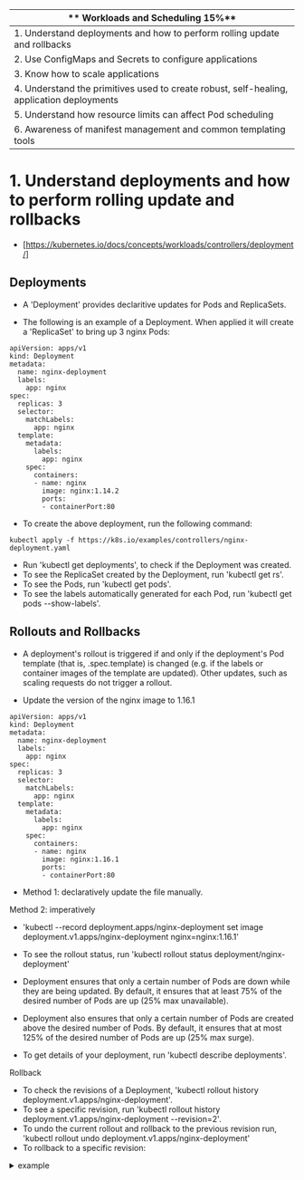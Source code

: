 | ** Workloads and Scheduling 15%** |
|--------------------------------------------------------------------------------------------|
| 1.  Understand deployments and how to perform rolling update and rollbacks | 
| 2.  Use ConfigMaps and Secrets to configure applications |
| 3.  Know how to scale applications |
| 4.  Understand the primitives used to create robust, self-healing, application deployments |
| 5.  Understand how resource limits can affect Pod scheduling |
| 6.  Awareness of manifest management and common templating tools |



# **1.  Understand deployments and how to perform rolling update and rollbacks**
- [https://kubernetes.io/docs/concepts/workloads/controllers/deployment/]

## Deployments
- A 'Deployment' provides declaritive updates for Pods and ReplicaSets.

- The following is an example of a Deployment.  When applied it will create a
  'ReplicaSet' to bring up 3 nginx Pods:

```
apiVersion: apps/v1
kind: Deployment
metadata:
  name: nginx-deployment
  labels:
    app: nginx
spec:
  replicas: 3
  selector:
    matchLabels:
      app: nginx
  template:
    metadata:
      labels:
        app: nginx
    spec:
      containers:
      - name: nginx
        image: nginx:1.14.2
        ports:
        - containerPort:80
```

- To create the above deployment, run the following command:
```
kubectl apply -f https://k8s.io/examples/controllers/nginx-deployment.yaml
```

- Run 'kubectl get deployments', to check if the Deployment was created.
- To see the ReplicaSet created by the Deployment, run 'kubectl get rs'.
- To see the Pods, run 'kubectl get pods'.
- To see the labels automatically generated for each Pod, run 'kubectl get pods
  --show-labels'.

## Rollouts and Rollbacks
- A deployment's rollout is triggered if and only if the deployment's Pod
  template (that is, .spec.template) is changed (e.g. if the labels or container
  images of the template are updated). Other updates, such as scaling requests
  do not trigger a rollout.

- Update the version of the nginx image to 1.16.1

```
apiVersion: apps/v1
kind: Deployment
metadata:
  name: nginx-deployment
  labels:
    app: nginx
spec:
  replicas: 3
  selector:
    matchLabels:
      app: nginx
  template:
    metadata:
      labels:
        app: nginx
    spec:
      containers:
      - name: nginx
        image: nginx:1.16.1
        ports:
        - containerPort:80
```

- Method 1: declaratively
update the file manually.

Method 2: imperatively
- 'kubectl --record deployment.apps/nginx-deployment set image deployment.v1.apps/nginx-deployment nginx=nginx:1.16.1'

- To see the rollout status, run 'kubectl rollout status
  deployment/nginx-deployment' 

- Deployment ensures that only a certain number of Pods are down while they are
  being updated. By default, it ensures that at least 75% of the desired number
  of Pods are up (25% max unavailable).

- Deployment also ensures that only a certain number of Pods are created above
  the desired number of Pods. By default, it ensures that at most 125% of the
  desired number of Pods are up (25% max surge).

- To get details of your deployment, run 'kubectl describe deployments'.


Rollback
- To check the revisions of a Deployment, 'kubectl rollout history
  deployment.v1.apps/nginx-deployment'.
- To see a specific revision, run 'kubectl rollout history
  deployment.v1.apps/nginx-deployment --revision=2'.
- To undo the current rollout and rollback to the previous revision run,
  'kubectl rollout undo deployment.v1.apps/nginx-deployment'
- To rollback to a specific revision:
<details>
<summary>
example
</summary>
<p>
```
kubectl rollout history deploy/nginx-deployment --to-revision=1
```

# **2.  Use ConfigMaps and Secrets to configure applications**
## ConfigMaps

- [https://kubernetes.io/docs/concepts/configuration/configmap/] 
- [https://kubernetes.io/docs/concepts/storage/volumes/]

- The ephemeral nature of containers can prove problematic for non-trivial
  applications when you need a way to share files/info between containers inside
  a Pod. The Kubernetes 'volume' abstraction is designed to solve the problems
  of data loss and of sharing data between containers.

- Kubernetes supports many types of volumes (a ConfigMap and a Secret being just
  two examples). "At its core, a volume is a directory, possibly with some data
  in it, which is accessible to the containers in a pod. How that directory
  comes to be, the medium that backs it, and the contents of it are determined
  by the particular volume type used" (kubernetes.io).

- A ConfigMap is an API object used to store non-confidential data in key-value
  pairs. Pods can consume ConfigMaps as environment variables, cli arguments, or
  as configuration files in a volume.  It allows you to decouple
  environment-specific configuration from your container images.  For example,
  using the same code but with different configuration for dev, test, production
  environments.  Note: they do not offer secrecy or encryption.  Data is stored
  in plaintext format.  Use a 'Secret' if this is a requirement.

- Data stored in a ConfigMap cannot exceed 1 MiB.

- Unlike most Kubernetes objects that have a 'spec', a ConfigMap has 'data' and
  'binaryData' fields. These fields accept key-value pairs as their values.

- The Pod and the ConfigMap must be in the same 'namespace' and the order of
  execution matters, i.e. the ConfigMap must be already created for a Pod to
  reference it.

- 3 ways a ConfigMap can consume data - from a file, from a directory of files
  or from a literal value.

- Imperative: The basic syntax for creating a config map is:
```
kubectl create configmap [configmap-name] [attribute] [source]
```

- Depending on the source the attribute will be: --from-file or --from-literal.
  The configmap-name you give is arbitrary.  

```
kubectl create configmap my-config-map-test --from-file [path/to/yaml/file]
kubectl create configmap my-config-map-test --from-literal=website=kubernetes.io
```

- To review the ConfigMap created, run 'kubectl describe configmap
  my-config-map-test', or 'kubectl get configmaps my-config-map-test -o yaml'

- To refer to this ConfigMap, declare it in the Pod that will be using it.
  Multiple Pods can reference the same ConfigMap.

- There are two ways to configure a Pod to use a specific ConfigMap: either as a
  mounted volume or by using environment variables.


## Secrets

- [https://kubernetes.io/docs/concepts/configuration/secret/]

- A 'Secret' is a similar API resource to a 'ConfigMap'.

- Kubernetes 'Secrets' let you store and manage sensitive information, such as
  passwords, OAuth tokens, and ssh keys.  Users can create Secrets and the
  system also creates secrets.

- Kubernetes Secrets are, by default, stored as unencrypted base64-encoded
  strings.  By default they can be retrieved - as plaintext - by anyone with API
  access, or by anyone with access to etcd.  Therefore, it is recommended that
  you (at a minimum):
    1. enable encryption at rest.
    2. enable or configure RBAC rules that restrict the reading of and writing
    to.

- To use a Secret, a Pod needs to reference the Secret.  It can be used with a
  Pod in 3 ways:
    as files in a volume mounted on one or more containers
    as container environment variable
    by the kubelet when pulling the images for the Pod

- The name of the Secret must be a valid DNS subdomain name.

- When creating a Secret, you specify its 'type'.

- There is no limit to the number of Secrets that can be used but there is a 1MB
  limit to their size.

- To check for existing Secrets, run 'kubectl get secrets'.

## Create a Secret using a configuration file (declaratively)

- To store 2 strings in a Secret using the 'data' field, convert the strings to
  base64 as follows:

'echo -n 'admin' | base64'

- The output is similar to:
'YWRtaW4='

'echo -n '1f2d1e2e67df' | base64'

- The output is similar to:

'MWYyZDFlMmU2N2Rm'

- Write a Secret file that looks like:

```
$ vim secret.yaml
apiVersion: v1
kind: Secret
metadata:
  name: my-first-secret
type: Opaque  
data:
  username: YWRtaW4=
  password: MWYyZDFlMmU2N2Rm
```  

- Now create the Secret using 'kubectl apply'
'kubectl apply -f ./secret.yaml'

- 'kubectl get' and 'kubectl describe' can be used to check the Secret. They
  will avoid showing the contents of the Secret by default - to protect from
  accidental exposure, terminal log store.

### Createing a Secrect using kubectl (Imperatively)
- Example scenario: Pod needs access to a database.  You need somewhere to store
  the db connection string.

- Create a username and password and store them in files.
```
echo -n 'my-db-username' > ./username.txt
echo -n 'my-db-password' > ./password.txt

# note: the -n flag stops a /n char being added to the file and being encoded
# too.
```

```
kubectl create secret generic db-username-pass \
--from-file=./username.txt \
--from-file=./password.txt
```

- Note: the default key name is the filename. You can optionally set the key
  name using the '--from-file=[key=]source'.

```
kubectl create secret generic db-username-pass \
--from-file=username=./username.txt \
--from-file=password=./password.txt
```

- You can also provide Secret data using the '--from-literal=<key>=<value>' tag.
  Note: special characters will be interpreted by your shell and require
  escaping.  Surrounding it with single quotes should be sufficient.

```
kubectl create secret generic dev-db-secret \
  --from-literal=username=devuser \
    --from-literal=password='S!B\*d$zDsb='
```
- To verify, run 'kubectl get secrets'

- To analyse, run 'kubectl describe secret db-username'

- 'kubectl get secret <secret-name> -o jsonpath='{.data}'

- 'echo '<base64-encoded-value>' | base64 --decode'

- 'kubectl delete secret <secret-name>'

- To edit an existing Secret, run 'kubectl edit secrets <secret-name>'. This
  will open up the default editor & allow for updating the base64 encoded Secret
  values in the 'data' field.

### using secrets via Environment Variables
- You can mount secrets as files using a volume definition in a pod manifest.
  This mount path will contain a file whose name will be the key of the secret
  created with the 'kubectl create secret ...' step.

```
...
spec:
  containers:
- image: busybox
command:
- sleep
- "3600"
volumeMounts:
- mountPath: /mysqlpassword
name: mysql
name: busy
volumes:
- name: mysql
secret:
secretName:
mysql
```

- Once the Pod is running, you can verify that the secret is accessible in the
  container:
```
$ kubectl exec -it busybox -- cat /mysqlpassword/password
LFTr@1n
```

### using Secrets via Environment Variables
- A Secret can be used as an environment variable in a Pod. 


```
spec:
containers:
- image: mysql:5.5
env:
- name: MYSQL_ROOT_PASSWORD
valueFrom:
secretKeyRef:
name: mysql
key:password
name: mysql
```

- You can set the file access permission bits for a single Secret key.  If you
  don't specify any permissions, '0644' is used by default.
- Mounted Secrets are updated automatically.  Environment variables are not
  updated after a Secret update.
- Immutable Secrets ... maybe not required for the exam ... 



# **3.  Know how to scale applications**

- You can scale a Deployment by using the following command:
```
kubectl scale deployment nginx-deployment --replicas=10
```
- This command can be used to scale up and down.
- This is ok if you are dealing with a small number of Pods.  If you are dealing
  with a large number and want this implemented in an automated fashion, you can
  use autoscaling.  ... will this come up in the exam ... check
- You can use the following command:
'kubectl autoscale deployment nginx-deployment --min=2 --max=5'


# 4.  Understand the primitives used to create robust, self-healing, application deployments 

- Deployments, ReplicaSets, StatefulSets, DaemonSets, Jobs, CronJobs.





# 5.  Understand how resource limits can affect Pod scheduling
[https://kubernetes.io/docs/concepts/configuration/manage-resources-containers/]
[https://cloud.google.com/blog/products/containers-kubernetes/kubernetes-best-practices-resource-requests-and-limits]

- When talking about managing resources for Containers, there are two terms to
  keep in mind: requests and limits.

- When you create a Pod, you can (it's optional) specify how much of each
  resource a container needs.  The most common to specify are CPU and RAM. When
  you specify the resource request, the scheduler uses this information to
  decide which node to place the Pod on.  When you specify a resoure limit, the
  kubelet enforces those limits (and conversely reserve limit).

- Requests are what a container is guaranteed to get.  If a container requests a
  resource, Kubernetes will only schedule it on a node if the node has the
  resources available. Limits on the other hand, set a max value that a
  container cannot go above.

- Limits cannot be lower than requests.  Kubernetes will throw an error and the
  container will not run.

- By default, Kubernetes assumes that a container within a Pod requires 0.5 CPU
  and 256Mi of memory.  If the container needs more than this, you need to
  manually set this in Pod definition file.

- By default, Kubernetes sets resource limits to 1 CPU and 512Mi of mem.  If the
  the limits need to be increased, you need to set this in the Pod definition
  file.

- Each container of a Pod can specify one or more of the following:

    - spec.containers[].resources.limits.cpu
    - spec.containers[].resources.limits.memory
    - spec.containers[].resources.limits.hugepages-<size>
    - spec.containers[].resources.requests.cpu
    - spec.containers[].resources.requests.memory
    - spec.containers[].resources.requests.hugepages-<size>

- See the official kubernetes.io link above to understand the meaning of the
  resource units in Kubernetes.

- A typical Pod spec might look a little like this:

```

```

- Note: container requests and limits are additive.  That is to say, the sum
  total of requests and limits will be the sum total of all requests and limits
  for all containers in a Pod.

- CPU resources are defined in millicores. 1 full core = "1000m", 2 full cores =
  "2000m". 1/4 core = "250m".  Putting more in than the core count of your node,
  the Pod will never be scheduled.

- Memory resources are defined in bytes (normally it seems in mebibyte values).
  Like CPU, if you request more than the node can give, the Pod will not be
  scheduled.  Because mem usage cannot be throttled (unlike CPU), if a container
  uses more than its limit, it will be terminated.

- Requests and limits are on a per-container basis but you can also set up
  ResourceQuotas and LimitRanges at the namespace level.

- ResourceQuota example:

    - 'kubectl create namespace demo' 
    - create yaml manifest file to limit resources:

```
apiVersion: v1
kind: ResourceQuota
metadata:
  name: demo
spec:
  hard:
    requests.cpu: 500m
    requests.memory: 100Mib
    limits.cpu: 700m
    limits.memory: 500Mib
```

- 'kubectl apply -f demo.yaml' to apply to namespace

- Create a Pod that exceeds one of the above limits.  This should fail.

- A LimitRange differs to a ResourceQuota in that it applies to an individual
  container in a namespace.  ResourceQuota looks at the Namespace as a whole.
  Using LimitRange helps prevent someone creating too small or too big
  containers inside a Namespace.

- LimitRange example:

```
apiVersion: v1
kind: LimitRange
metadata:
  name: demo
spec:
  limits:
- default:
    cpu: 600m
    memory: 100Mib
  defaultRequest:
    cpu: 100m
    memory: 50Mib
  max:
    cpu: 1000m
    memory: 200Mib
  min:
    cpu: 10m
    memory: 10Mib
  type: Container
```

```
kubectl replace -f replace.yaml
kubectl logs <pod-name>
kubectl -n=<namespace-name> get LimitRange
```


# 6.  Awareness of manifest management and common templating tools

[https://github.com/helm/helm]

## Helm
- Helm is a tool for managing packages of pre-configured Kubernetes resources,
  aka Kubernetes charts. It is similar to a package manager like apt, yum, etc.
  Charts are similar to packages.

- A typical containerised application will have numerous manifest files (for
  Deployment, Services, ConfigMaps, Secrets, Ingress, etc.).  With Helm you can
  package them all into a single tarball.  This tarball can be placed in a repo.
  With a single Helm command, you can download, and deploy and start an
  application.

```
chart.yaml
├── README.md
├── templates
│   ├── NOTES.txt
│   ├── helpers.tpl
│   ├── configmap.yaml
│   ├── deployment.yaml
│   ├── pvc.yaml
│   ├── secrets.yaml
│   └── svc.yaml
└── values.yaml
```

- To install:
```
curl -LO https://storage.googleapis.com/kubernetes-helm/helm-v2.8.2-linux-amd64.tar.gz

tar -xvf helm-v2.8.2-linux-amd64.tar.gz

mv linux-amd64/helm /usr/local/bin/
```
- Once installed, initialise and sync latest charts. A default repo is included
  once you have installed. Repos are http servers that contain an index file and a
  tarball of all the charts present.  
```
helm init --stable-repo-url https://charts.helm.sh/stable

helm repo update
```
- To check your repo list,
```
'helm repo list'
```
- To search your repos based on keywords:
```
'$ helm search nginx'
```
- To see more information:
```
'helm show chart <chart-name>'
```

- To add a repo:
```
'$ helm repo add testing http://storage.googleapis.com/kubernetes-charts-testing'
```
- To install a chart:
```
'$ helm install testing/nginx'
$ helm install --name my-demo testing/nginx
```
- To view helm package:
```
helm ls
```
- To uninstall a chart:
```
'$helm uninstall <chart-name>'
```
- To rollback:
```
'$ helm rollback'
```
- To find more information about Helm commands:
```
'$ helm help'
'$ helm <command> -h'
```
- Helm deploys all the replica sets, pods, services, etc. Examine with:
```
kubectl get all
```







